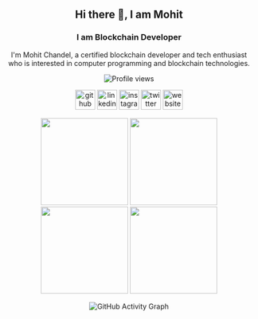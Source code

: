 
<div id="header" align="center">

## Hi there 👋, I am Mohit
### I am Blockchain Developer

I'm Mohit Chandel, a certified blockchain developer and tech enthusiast who is interested in computer programming and blockchain technologies. 

![Profile views](https://gpvc.arturio.dev/mohitchandel)

[<img src='https://github.githubassets.com/images/modules/logos_page/Octocat.png' alt='github' height='40'>](https://github.com/mohitchandel)  [<img src='https://cdn-icons-png.flaticon.com/512/174/174857.png' alt='linkedin' height='40'>](https://www.linkedin.com/in/mohit-chandel-b0077816a/)  [<img src='https://upload.wikimedia.org/wikipedia/commons/thumb/a/a5/Instagram_icon.png/2048px-Instagram_icon.png' alt='instagram' height='40'>](https://www.instagram.com/mohitchandel.me/)  [<img src='https://cdn-icons-png.flaticon.com/512/124/124021.png' alt='twitter' height='40'>](https://twitter.com/mohitchandel55)  [<img src='https://cdn-icons-png.flaticon.com/512/252/252035.png' alt='website' height='40'>](https://mohitchandel.github.io)


<div align="center">
  <img height="175em" src="https://github-readme-stats.vercel.app/api?username=mohitchandel&show_icons=true&theme=chartreuse-dark&include_all_commits=true&count_private=true"/>
  <img height="175em" src="https://metrics.lecoq.io/mohitchandel"/>
</div>
 <div align="center">
  <img height="175em" src="https://github-readme-stats.vercel.app/api/top-langs/?username=mohitchandel&theme=blue-green"/>
  <img height="175em" src="https://github-readme-streak-stats.herokuapp.com/?user=mohitchandel"/>
</div>
  
 ![GitHub Activity Graph](https://activity-graph.herokuapp.com/graph?username=mohitchandel)  

  
</div>
